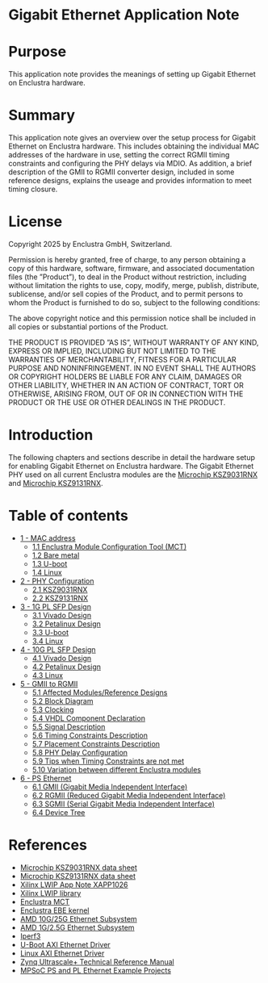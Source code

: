 # Gigabit Ethernet Application Note

# Purpose
This application note provides the meanings of setting up Gigabit Ethernet on Enclustra hardware.

# Summary
This application note gives an overview over the setup process for Gigabit Ethernet on Enclustra hardware.
This includes obtaining the individual MAC addresses of the hardware in use, setting
the correct RGMII timing constraints and configuring the PHY delays via MDIO. As addition, a brief description of the GMII to RGMII converter design, included in some reference designs, explains the useage and provides information to meet timing closure.

# License
Copyright 2025 by Enclustra GmbH, Switzerland.

Permission is hereby granted, free of charge, to any person obtaining a copy of this hardware, software,
firmware, and associated documentation files (the ”Product”), to deal in the Product without restriction, including
without limitation the rights to use, copy, modify, merge, publish, distribute, sublicense, and/or sell
copies of the Product, and to permit persons to whom the Product is furnished to do so, subject to the
following conditions:

The above copyright notice and this permission notice shall be included in all copies or substantial portions
of the Product.

THE PRODUCT IS PROVIDED ”AS IS”, WITHOUT WARRANTY OF ANY KIND, EXPRESS OR IMPLIED, INCLUDING
BUT NOT LIMITED TO THE WARRANTIES OF MERCHANTABILITY, FITNESS FOR A PARTICULAR PURPOSE
AND NONINFRINGEMENT. IN NO EVENT SHALL THE AUTHORS OR COPYRIGHT HOLDERS BE LIABLE FOR
ANY CLAIM, DAMAGES OR OTHER LIABILITY, WHETHER IN AN ACTION OF CONTRACT, TORT OR OTHERWISE,
ARISING FROM, OUT OF OR IN CONNECTION WITH THE PRODUCT OR THE USE OR OTHER DEALINGS
IN THE PRODUCT.

# Introduction
The following chapters and sections describe in detail the hardware setup for enabling Gigabit Ethernet on Enclustra hardware. The Gigabit Ethernet PHY used on all current Enclustra modules are the [Microchip KSZ9031RNX](https://www.microchip.com/wwwproducts/en/KSZ9031) and [Microchip KSZ9131RNX](https://www.microchip.com/wwwproducts/en/KSZ9131).

# Table of contents
* [1 - MAC address](./Chapter-1-MAC_address.md)
    - [1.1 Enclustra Module Configuration Tool (MCT)](Chapter-1-MAC_address.md#11-module-configuration-tool-mct)
    - [1.2 Bare metal](Chapter-1-MAC_address.md#12-bare-metal)
    - [1.3 U-boot](Chapter-1-MAC_address.md#13-u-boot)
    - [1.4 Linux](Chapter-1-MAC_address.md#14-linux)
* [2 - PHY Configuration](./Chapter-2-PHY_configuration.md)
    - [2.1 KSZ9031RNX](Chapter-2-PHY_configuration.md#KSZ9031RNX)
    - [2.2 KSZ9131RNX](Chapter-2-PHY_configuration.md#KSZ9131RNX)
* [3 - 1G PL SFP Design](./Chapter-3-1G_PL_SFP.md)
    - [3.1 Vivado Design](Chapter-3-1G_PL_SFP.md#vivado-design)
    - [3.2 Petalinux Design](Chapter-3-1G_PL_SFP.md#petalinux-design)
    - [3.3 U-boot](Chapter-3-1G_PL_SFP.md#u-boot)
    - [3.4 Linux](Chapter-3-1G_PL_SFP.md#linux)
* [4 - 10G PL SFP Design](./Chapter-4-10G_PL_SFP.md)
    - [4.1 Vivado Design](Chapter-4-10G_PL_SFP.md#vivado-design)
    - [4.2 Petalinux Design](Chapter-4-10G_PL_SFP.md#petalinux-design)
    - [4.3 Linux](Chapter-4-1G_PL_SFP.md#linux)
* [5 - GMII to RGMII](./Chapter-5-GMII_to_RGMII.md)
    - [5.1 Affected Modules/Reference Designs](Chapter-5-GMII_to_RGMII.md#affected-modules/reference-designs)
    - [5.2 Block Diagram](Chapter-5-GMII_to_RGMII.md#block-diagram)
    - [5.3 Clocking](Chapter-5-GMII_to_RGMII.md#clocking)
    - [5.4 VHDL Component Declaration](Chapter-5-GMII_to_RGMII.md#vhdl-componenet-declaration)
    - [5.5 Signal Description](Chapter-5-GMII_to_RGMII.md#vhdl-componenet-declaration)
    - [5.6 Timing Constraints Description](Chapter-5-GMII_to_RGMII.md#vhdl-componenet-declaration)
    - [5.7 Placement Constraints Description](Chapter-5-GMII_to_RGMII.md#placement-constraints-description)
    - [5.8 PHY Delay Configuration](Chapter-5-GMII_to_RGMII.md#vhdl-phy-delay-configuration)
    - [5.9 Tips when Timing Constraints are not met](Chapter-5-GMII_to_RGMII.md#tips-when-timing-constraints-are-not-met)
    - [5.10 Variation between different Enclustra modules](Chapter-5-GMII_to_RGMII.md#variation-between-different-enclustra-modules)
* [6 - PS Ethernet](./Chapter-6-PS-Ethernet.md)
    - [6.1 GMII (Gigabit Media Independent Interface)](Chapter-6-PS-Ethernet.md#gmii)
    - [6.2 RGMII (Reduced Gigabit Media Independent Interface)](Chapter-6-PS-Ethernet.md#rgmii)
    - [6.3 SGMII (Serial Gigabit Media Independent Interface)](Chapter-6-PS-Ethernet.md#sgmii)
    - [6.4 Device Tree](Chapter-6-PS-Ethernet.md#device-tree)  

# References
* [Microchip KSZ9031RNX data sheet](http://ww1.microchip.com/downloads/en/DeviceDoc/00002117F.pdf)
* [Microchip KSZ9131RNX data sheet](https://ww1.microchip.com/downloads/aemDocuments/documents/UNG/ProductDocuments/DataSheets/00002841D.pdf)
* [Xilinx LWIP App Note XAPP1026](https://www.xilinx.com/support/documentation/application_notes/xapp1026.pdf)
* [Xilinx LWIP library](https://xilinx-wiki.atlassian.net/wiki/spaces/A/pages/18842366/Standalone+LWIP+library)
* [Enclustra MCT](https://www.enclustra.com/en/products/tools/module-configuration-tool/)
* [Enclustra EBE kernel](https://github.com/enclustra-bsp/xilinx-linux)
* [AMD 10G/25G Ethernet Subsystem](https://www.xilinx.com/products/intellectual-property/ef-di-25gemac.html)
* [AMD 1G/2.5G Ethernet Subsystem](https://www.amd.com/en/products/adaptive-socs-and-fpgas/intellectual-property/axi_ethernet.html)
* [Iperf3](https://github.com/esnet/iperf)
* [U-Boot AXI Ethernet Driver](https://xilinx-wiki.atlassian.net/wiki/spaces/A/pages/152207646/U-boot+axi+ethernet)
* [Linux AXI Ethernet Driver](https://xilinx-wiki.atlassian.net/wiki/spaces/A/pages/18842485/Linux+AXI+Ethernet+driver)
* [Zynq Ultrascale+ Technical Reference Manual](https://docs.amd.com/v/u/en-US/ug1085-zynq-ultrascale-trm)
* [MPSoC PS and PL Ethernet Example Projects](https://xilinx-wiki.atlassian.net/wiki/spaces/A/pages/478937213/MPSoC+PS+and+PL+Ethernet+Example+Projects) 

